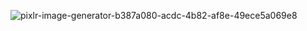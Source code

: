 ![pixlr-image-generator-b387a080-acdc-4b82-af8e-49ece5a069e8](https://github.com/gopalkrushnas063/bmi_health_tips_api/assets/103574856/f82c59bb-dc23-444a-bcf8-3659a2a9ca74)
